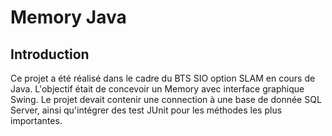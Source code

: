 # Memory Java

## Introduction

Ce projet a été réalisé dans le cadre du BTS SIO option SLAM en cours de Java.
L'objectif était de concevoir un Memory avec interface graphique Swing.
Le projet devait contenir une connection à une base de donnée SQL Server, ainsi qu'intégrer des test JUnit pour les méthodes les plus importantes.